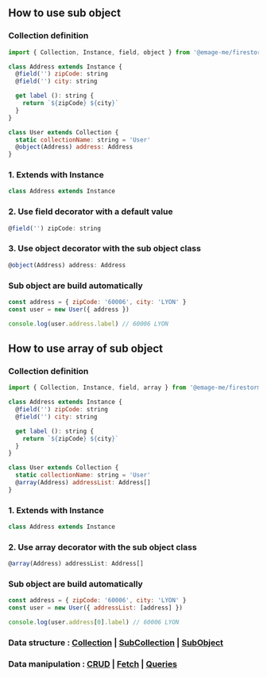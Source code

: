 ## How to use sub object
### Collection definition

```javascript
import { Collection, Instance, field, object } from '@emage-me/firestorm'

class Address extends Instance {
  @field('') zipCode: string
  @field('') city: string

  get label (): string {
    return `${zipCode} ${city}`
  }
}

class User extends Collection {
  static collectionName: string = 'User'
  @object(Address) address: Address
}
```

### 1. Extends with Instance
```javascript
class Address extends Instance
```

### 2. Use field decorator with a default value
```javascript
@field('') zipCode: string
```

### 3. Use object decorator with the sub object class
```javascript
@object(Address) address: Address
```

### Sub object are build automatically
```javascript
const address = { zipCode: '60006', city: 'LYON' }
const user = new User({ address })

console.log(user.address.label) // 60006 LYON
```

## How to use array of sub object
### Collection definition

```javascript
import { Collection, Instance, field, array } from '@emage-me/firestorm'

class Address extends Instance {
  @field('') zipCode: string
  @field('') city: string

  get label (): string {
    return `${zipCode} ${city}`
  }
}

class User extends Collection {
  static collectionName: string = 'User'
  @array(Address) addressList: Address[]
}
```

### 1. Extends with Instance
```javascript
class Address extends Instance
```

### 2. Use array decorator with the sub object class
```javascript
@array(Address) addressList: Address[]
```

### Sub object are build automatically
```javascript
const address = { zipCode: '60006', city: 'LYON' }
const user = new User({ addressList: [address] })

console.log(user.address[0].label) // 60006 LYON
```

### Data structure : [Collection](./collection.md) | [SubCollection](./subCollection.md) | [SubObject](./subObject.md)

### Data manipulation : [CRUD](./CRUD.md) | [Fetch](./fetch.md) | [Queries](./query.md)